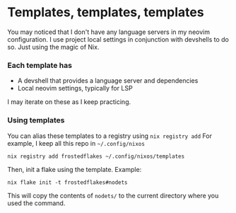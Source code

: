 # Templates, templates, templates

You may noticed that I don't have any language servers in my neovim configuration. I use project local settings in conjunction with devshells to do so. Just using the magic of Nix.

### Each template has
- A devshell that provides a language server and dependencies
- Local neovim settings, typically for LSP

I may iterate on these as I keep practicing.

### Using templates

You can alias these templates to a registry using `nix registry add`
For example, I keep all this repo in `~/.config/nixos`
```
nix registry add frostedflakes ~/.config/nixos/templates
```

Then, init a flake using the template. Example:
```
nix flake init -t frostedflakes#nodets
```
This will copy the contents of `nodets/` to the current directory where you used the command.
